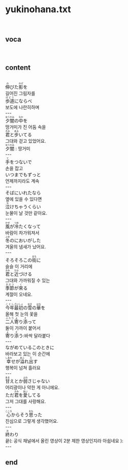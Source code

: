 <h1>yukinohana.txt</h1><br>
<h2>voca</h2><br>
<h2>content</h2><br>
<Ruby><rb>伸</rb><rt>の</rt></Ruby>びた<Ruby><rb>影</rb><rt>かげ</rt></Ruby>を<br>
길어진 그림자를<br>
<Ruby><rb>歩道</rb><rt>ほどう</rt></Ruby>にならべ<br>
보도에 나란히하며<br>
---<br>
<Ruby><rb>夕闇</rb><rt>ゆうやみ</rt></Ruby>の<Ruby><rb>中</rb><rt>なか</rt></Ruby>を<br>
땅거미가 진 어둠 속을<br>
<Ruby><rb>君</rb><rt>きみ</rt></Ruby>と<Ruby><rb>步</rb><rt>ある</rt></Ruby>いてる<br>
그대와 걷고 있었어요.<br>
<Ruby><rb>夕闇</rb><rt>ゆうやみ</rt></Ruby> : 땅거미<br>
---<br>
<Ruby><rb>手</rb><rt>て</rt></Ruby>をつないで<br>
손을 잡고<br>
いつまでもずっと<br>
언제까지라도 계속<br>
---<br>
そばにいれたなら<br>
옆에 있을 수 있다면<br>
<Ruby><rb>泣</rb><rt>な</rt></Ruby>けちゃうくらい<br>
눈물이 날 것만 같아요.<br>
---<br>
<Ruby><rb>風</rb><rt>かぜ</rt></Ruby>が<Ruby><rb>冷</rb><rt>つめ</rt></Ruby>たくなって<br>
바람이 차가워져서<br>
<Ruby><rb>冬</rb><rt>ふゆ</rt></Ruby>のにおいがした<br>
겨울의 냄새가 났어요.<br>
---<br>
そろそろこの<Ruby><rb>街</rb><rt>まち</rt></Ruby>に<br>
슬슬 이 거리에<br>
<Ruby><rb>君</rb><rt>きみ</rt></Ruby>と<Ruby><rb>近</rb><rt>ちか</rt></Ruby>づける<br>
그대와 가까워질 수 있는<br>
<Ruby><rb>季節</rb><rt>きせつ</rt></Ruby>が<Ruby><rb>來</rb><rt>く</rt></Ruby>る<br>
계절이 오네요.<br>
---<br>
<Ruby><rb>今年</rb><rt>ことし</rt></Ruby><Ruby><rb>最初</rb><rt>さいしょ</rt></Ruby>の<Ruby><rb>雪</rb><rt>ゆき</rt></Ruby>の<Ruby><rb>華</rb><rt>はな</rt></Ruby>を<br>
올해 첫 눈의 꽃을<br>
<Ruby><rb>二人</rb><rt>ふたり</rt></Ruby><Ruby><rb>寄</rb><rt>よ</rt></Ruby>り<Ruby><rb>添</rb><rt>そ</rt></Ruby>って<br>
둘이 가까이 붙어서<br>
<Ruby><rb>寄</rb><rt>よ</rt></Ruby>り<Ruby><rb>添</rb><rt>そ</rt></Ruby>う:바싹 달라붙다<br>
---<br>
ながめているこのときに<br>
바라보고 있는 이 순간에<br>
<Ruby><rb>幸</rb><rt>しあわ</rt></Ruby>せが<Ruby><rb>溢</rb><rt>あふ</rt></Ruby>れ<Ruby><rb>出</rb><rt>だ</rt></Ruby>す<br>
행복이 넘쳐 흘러요<br>
---<br>
<Ruby><rb>甘</rb><rt>あま</rt></Ruby>えとか<Ruby><rb>弱</rb><rt>よわ</rt></Ruby>さじゃない<br>
어리광이나 약한 게 아니에요.<br>
ただ<Ruby><rb>君</rb><rt>きみ</rt></Ruby>を<Ruby><rb>愛</rb><rt>あい</rt></Ruby>してる<br>
그저 그대를 사랑해요.<br>
---<br>
<Ruby><rb>心</rb><rt>こころ</rt></Ruby>からそう<Ruby><rb>思</rb><rt>おも</rt></Ruby>った<br>
진심으로 그렇게 생각했어요.<br>
---<br>
<ruby><rb>終</rb><rt>お</rt></ruby>わり<br>
끝(: 공식 채널에서 올린 영상이 2분 제한 영상인지라 아쉽네요 ):<br>
---<br>
<h2>end</h2><br>
